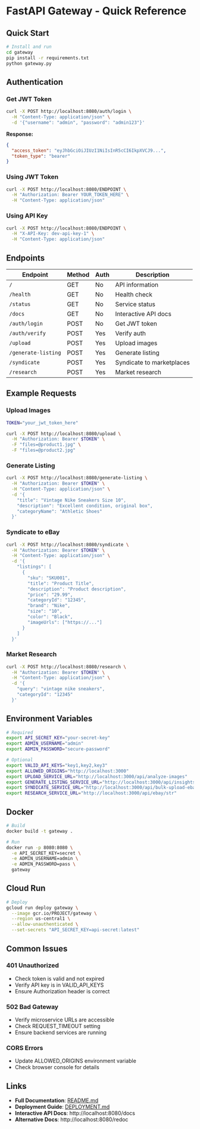 # FastAPI Gateway - Quick Reference

## Quick Start

```bash
# Install and run
cd gateway
pip install -r requirements.txt
python gateway.py
```

## Authentication

### Get JWT Token
```bash
curl -X POST http://localhost:8080/auth/login \
  -H "Content-Type: application/json" \
  -d '{"username": "admin", "password": "admin123"}'
```

**Response:**
```json
{
  "access_token": "eyJhbGciOiJIUzI1NiIsInR5cCI6IkpXVCJ9...",
  "token_type": "bearer"
}
```

### Using JWT Token
```bash
curl -X POST http://localhost:8080/ENDPOINT \
  -H "Authorization: Bearer YOUR_TOKEN_HERE" \
  -H "Content-Type: application/json"
```

### Using API Key
```bash
curl -X POST http://localhost:8080/ENDPOINT \
  -H "X-API-Key: dev-api-key-1" \
  -H "Content-Type: application/json"
```

## Endpoints

| Endpoint | Method | Auth | Description |
|----------|--------|------|-------------|
| `/` | GET | No | API information |
| `/health` | GET | No | Health check |
| `/status` | GET | No | Service status |
| `/docs` | GET | No | Interactive API docs |
| `/auth/login` | POST | No | Get JWT token |
| `/auth/verify` | POST | Yes | Verify auth |
| `/upload` | POST | Yes | Upload images |
| `/generate-listing` | POST | Yes | Generate listing |
| `/syndicate` | POST | Yes | Syndicate to marketplaces |
| `/research` | POST | Yes | Market research |

## Example Requests

### Upload Images
```bash
TOKEN="your_jwt_token_here"

curl -X POST http://localhost:8080/upload \
  -H "Authorization: Bearer $TOKEN" \
  -F "files=@product1.jpg" \
  -F "files=@product2.jpg"
```

### Generate Listing
```bash
curl -X POST http://localhost:8080/generate-listing \
  -H "Authorization: Bearer $TOKEN" \
  -H "Content-Type: application/json" \
  -d '{
    "title": "Vintage Nike Sneakers Size 10",
    "description": "Excellent condition, original box",
    "categoryName": "Athletic Shoes"
  }'
```

### Syndicate to eBay
```bash
curl -X POST http://localhost:8080/syndicate \
  -H "Authorization: Bearer $TOKEN" \
  -H "Content-Type: application/json" \
  -d '{
    "listings": [
      {
        "sku": "SKU001",
        "title": "Product Title",
        "description": "Product description",
        "price": "29.99",
        "categoryId": "12345",
        "brand": "Nike",
        "size": "10",
        "color": "Black",
        "imageUrls": ["https://..."]
      }
    ]
  }'
```

### Market Research
```bash
curl -X POST http://localhost:8080/research \
  -H "Authorization: Bearer $TOKEN" \
  -H "Content-Type: application/json" \
  -d '{
    "query": "vintage nike sneakers",
    "categoryId": "12345"
  }'
```

## Environment Variables

```bash
# Required
export API_SECRET_KEY="your-secret-key"
export ADMIN_USERNAME="admin"
export ADMIN_PASSWORD="secure-password"

# Optional
export VALID_API_KEYS="key1,key2,key3"
export ALLOWED_ORIGINS="http://localhost:3000"
export UPLOAD_SERVICE_URL="http://localhost:3000/api/analyze-images"
export GENERATE_LISTING_SERVICE_URL="http://localhost:3000/api/insights"
export SYNDICATE_SERVICE_URL="http://localhost:3000/api/bulk-upload-ebay"
export RESEARCH_SERVICE_URL="http://localhost:3000/api/ebay/str"
```

## Docker

```bash
# Build
docker build -t gateway .

# Run
docker run -p 8080:8080 \
  -e API_SECRET_KEY=secret \
  -e ADMIN_USERNAME=admin \
  -e ADMIN_PASSWORD=pass \
  gateway
```

## Cloud Run

```bash
# Deploy
gcloud run deploy gateway \
  --image gcr.io/PROJECT/gateway \
  --region us-central1 \
  --allow-unauthenticated \
  --set-secrets "API_SECRET_KEY=api-secret:latest"
```

## Common Issues

### 401 Unauthorized
- Check token is valid and not expired
- Verify API key is in VALID_API_KEYS
- Ensure Authorization header is correct

### 502 Bad Gateway
- Verify microservice URLs are accessible
- Check REQUEST_TIMEOUT setting
- Ensure backend services are running

### CORS Errors
- Update ALLOWED_ORIGINS environment variable
- Check browser console for details

## Links

- **Full Documentation**: [README.md](README.md)
- **Deployment Guide**: [DEPLOYMENT.md](DEPLOYMENT.md)
- **Interactive API Docs**: http://localhost:8080/docs
- **Alternative Docs**: http://localhost:8080/redoc
